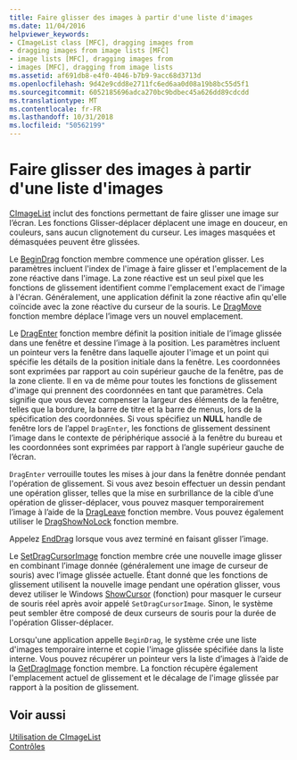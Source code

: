 ```yaml
---
title: Faire glisser des images à partir d'une liste d'images
ms.date: 11/04/2016
helpviewer_keywords:
- CImageList class [MFC], dragging images from
- dragging images from image lists [MFC]
- image lists [MFC], dragging images from
- images [MFC], dragging from image lists
ms.assetid: af691db8-e4f0-4046-b7b9-9acc68d3713d
ms.openlocfilehash: 9d42e9cdd8e2711fc6ed6aa0d08a19b8bc55d5f1
ms.sourcegitcommit: 6052185696adca270bc9bdbec45a626dd89cdcdd
ms.translationtype: MT
ms.contentlocale: fr-FR
ms.lasthandoff: 10/31/2018
ms.locfileid: "50562199"
---
```

# <a name="dragging-images-from-an-image-list"></a>Faire glisser des images à partir d'une liste d'images

[CImageList](../mfc/reference/cimagelist-class.md) inclut des fonctions permettant de faire glisser une image sur l’écran. Les fonctions Glisser-déplacer déplacent une image en douceur, en couleurs, sans aucun clignotement du curseur. Les images masquées et démasquées peuvent être glissées.

Le [BeginDrag](../mfc/reference/cimagelist-class.md#begindrag) fonction membre commence une opération glisser. Les paramètres incluent l'index de l'image à faire glisser et l'emplacement de la zone réactive dans l'image. La zone réactive est un seul pixel que les fonctions de glissement identifient comme l'emplacement exact de l'image à l'écran. Généralement, une application définit la zone réactive afin qu'elle coïncide avec la zone réactive du curseur de la souris. Le [DragMove](../mfc/reference/cimagelist-class.md#dragmove) fonction membre déplace l’image vers un nouvel emplacement.

Le [DragEnter](../mfc/reference/cimagelist-class.md#dragenter) fonction membre définit la position initiale de l’image glissée dans une fenêtre et dessine l’image à la position. Les paramètres incluent un pointeur vers la fenêtre dans laquelle ajouter l'image et un point qui spécifie les détails de la position initiale dans la fenêtre. Les coordonnées sont exprimées par rapport au coin supérieur gauche de la fenêtre, pas de la zone cliente. Il en va de même pour toutes les fonctions de glissement d'image qui prennent des coordonnées en tant que paramètres. Cela signifie que vous devez compenser la largeur des éléments de la fenêtre, telles que la bordure, la barre de titre et la barre de menus, lors de la spécification des coordonnées. Si vous spécifiez un **NULL** handle de fenêtre lors de l’appel `DragEnter`, les fonctions de glissement dessinent l’image dans le contexte de périphérique associé à la fenêtre du bureau et les coordonnées sont exprimées par rapport à l’angle supérieur gauche de l’écran.

`DragEnter` verrouille toutes les mises à jour dans la fenêtre donnée pendant l'opération de glissement. Si vous avez besoin effectuer un dessin pendant une opération glisser, telles que la mise en surbrillance de la cible d’une opération de glisser-déplacer, vous pouvez masquer temporairement l’image à l’aide de la [DragLeave](../mfc/reference/cimagelist-class.md#dragleave) fonction membre. Vous pouvez également utiliser le [DragShowNoLock](../mfc/reference/cimagelist-class.md#dragshownolock) fonction membre.

Appelez [EndDrag](../mfc/reference/cimagelist-class.md#enddrag) lorsque vous avez terminé en faisant glisser l’image.

Le [SetDragCursorImage](../mfc/reference/cimagelist-class.md#setdragcursorimage) fonction membre crée une nouvelle image glisser en combinant l’image donnée (généralement une image de curseur de souris) avec l’image glissée actuelle. Étant donné que les fonctions de glissement utilisent la nouvelle image pendant une opération glisser, vous devez utiliser le Windows [ShowCursor](/windows/desktop/api/winuser/nf-winuser-showcursor) (fonction) pour masquer le curseur de souris réel après avoir appelé `SetDragCursorImage`. Sinon, le système peut sembler être composé de deux curseurs de souris pour la durée de l'opération Glisser-déplacer.

Lorsqu'une application appelle `BeginDrag`, le système crée une liste d'images temporaire interne et copie l'image glissée spécifiée dans la liste interne. Vous pouvez récupérer un pointeur vers la liste d’images à l’aide de la [GetDragImage](../mfc/reference/cimagelist-class.md#getdragimage) fonction membre. La fonction récupère également l'emplacement actuel de glissement et le décalage de l'image glissée par rapport à la position de glissement.

## <a name="see-also"></a>Voir aussi

[Utilisation de CImageList](../mfc/using-cimagelist.md)<br/>
[Contrôles](../mfc/controls-mfc.md)

